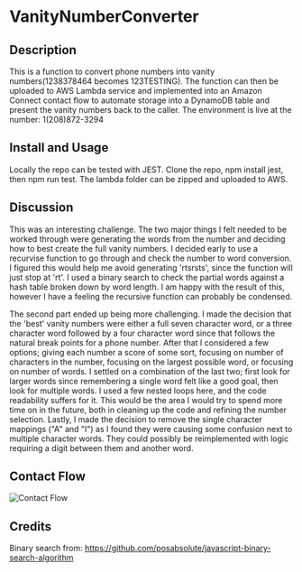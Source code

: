 # VanityNumberConverter

## Description

This is a function to convert phone numbers into vanity numbers(1238378464 becomes 123TESTING). The function can then be uploaded to AWS Lambda service and implemented into an Amazon Connect contact flow to automate storage into a DynamoDB table and present the vanity numbers back to the caller. The environment is live at the number: 1(208)872-3294

## Install and Usage

Locally the repo can be tested with JEST. Clone the repo, npm install jest, then npm run test. The lambda folder can be zipped and uploaded to AWS.

## Discussion

This was an interesting challenge. The two major things I felt needed to be worked through were generating the words from the number and deciding how to best create the full vanity numbers. I decided early to use a recurvise function to go through and check the number to word conversion. I figured this would help me avoid generating 'rtsrsts', since the function will just stop at 'rt'. I used a binary search to check the partial words against a hash table broken down by word length. I am happy with the result of this, however I have a feeling the recursive function can probably be condensed.

The second part ended up being more challenging. I made the decision that the 'best' vanity numbers were either a full seven character word, or a three character word followed by a four character word since that follows the natural break points for a phone number. After that I considered a few options; giving each number a score of some sort, focusing on number of characters in the number, focusing on the largest possible word, or focusing on number of words. I settled on a combination of the last two; first look for larger words since remembering a single word felt like a good goal, then look for multiple words. I used a few nested loops here, and the code readability suffers for it. This would be the area I would try to spend more time on in the future, both in cleaning up the code and refining the number selection. Lastly, I made the decision to remove the single character mappings ("A" and "I") as I found they were causing some confusion next to multiple character words. They could possibly be reimplemented with logic requiring a digit between them and another word.

## Contact Flow

![Contact Flow](https://res.cloudinary.com/dd9hrrpch/image/upload/v1629101086/ContactFlow_qno2kl.jpg)

## Credits

Binary search from:
https://github.com/posabsolute/javascript-binary-search-algorithm
